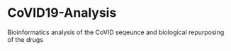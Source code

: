 # CoVID19-Analysis
Bioinformatics analysis of the CoVID seqeunce and biological repurposing of the drugs
